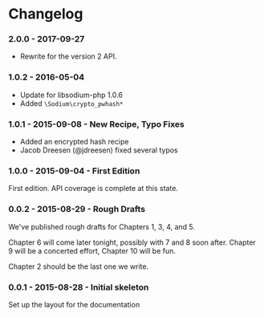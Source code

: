 # Changelog

### 2.0.0 - 2017-09-27

* Rewrite for the version 2 API.

### 1.0.2 - 2016-05-04

* Update for libsodium-php 1.0.6
* Added `\Sodium\crypto_pwhash*`

### 1.0.1 - 2015-09-08 - New Recipe, Typo Fixes

* Added an encrypted hash recipe
* Jacob Dreesen (@jdreesen) fixed several typos

### 1.0.0 - 2015-09-04 - First Edition

First edition. API coverage is complete at this state.

### 0.0.2 - 2015-08-29 - Rough Drafts

We've published rough drafts for Chapters 1, 3, 4, and 5.

Chapter 6 will come later tonight, possibly with 7 and 8 soon after. Chapter 9 
will be a concerted effort, Chapter 10 will be fun.

Chapter 2 should be the last one we write.

### 0.0.1 - 2015-08-28 - Initial skeleton

Set up the layout for the documentation